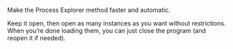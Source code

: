 Make the Process Explorer method faster and automatic.

Keep it open, then open as many instances as you want without restrictions.
When you’re done loading them, you can just close the program (and reopen it if needed).
